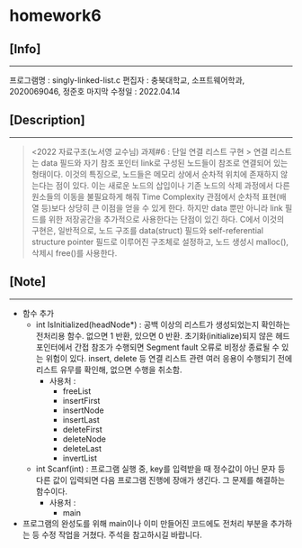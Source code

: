 # homework6
## [Info]
------------
프로그램명 : singly-linked-list.c
편집자 : 충북대학교, 소프트웨어학과, 2020069046, 정준호
마지막 수정일 : 2022.04.14

## [Description]
------------
> <2022 자료구조(노서영 교수님) 과제#6 : 단일 연결 리스트 구현 >
> 연결 리스트는 data 필드와 자기 참조 포인터 link로 구성된 노드들이 참조로 연결되어 있는 형태이다. 이것의 특징으로, 노드들은 메모리 상에서 순차적 위치에 존재하지 않는다는 점이 있다. 이는 새로운 노드의 삽입이나 기존 노드의 삭제 과정에서 다른 원소들의 이동을 불필요하게 해줘 Time Complexity 관점에서 순차적 표현(배열 등)보다 상당히 큰 이점을 얻을 수 있게 한다. 하지만 data 뿐만 아니라 link 필드를 위한 저장공간을 추가적으로 사용한다는 단점이 있긴 하다.
> C에서 이것의 구현은, 일반적으로, 노드 구조를 data(struct) 필드와 self-referential structure pointer 필드로 이루어진 구조체로 설정하고, 노드 생성시 malloc(), 삭제시
free()를 사용한다.

## [Note]
------------
+ 함수 추가
    + int IsInitialized(headNode*) :
        공백 이상의 리스트가 생성되었는지 확인하는 전처리용 함수. 없으면 1 반환, 있으면 0 반환.
        초기화(initialize)되지 않은 헤드포인터에서 간접 참조가 수행되면 Segment fault 오류로 비정상 종료될 수 있는 위험이 있다. insert, delete 등 연결 리스트 관련 여러 응용이 수행되기 전에 리스트 유무를 확인해, 없으면 수행을 취소함.
        + 사용처 :
            + freeList
            + insertFirst
            + insertNode
            + insertLast
            + deleteFirst
            + deleteNode
            + deleteLast
            + invertList
    + int Scanf(int) :
        프로그램 실행 중, key를 입력받을 때 정수값이 아닌 문자 등 다른 값이 입력되면 다음 프로그램 진행에 장애가 생긴다. 그 문제를 해결하는 함수이다.
        + 사용처 :
            + main
+ 프로그램의 완성도를 위해 main이나 이미 만들어진 코드에도 전처리 부분을 추가하는 등 수정 작업을 거쳤다. 주석을 참고하시길 바랍니다.